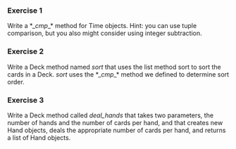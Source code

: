 ### Exercise 1  
Write a *\__cmp__\* method for Time objects. Hint: you can use tuple comparison, but you also might consider using integer subtraction.

### Exercise 2  
Write a Deck method named _sort_ that uses the list method sort to sort the cards in a Deck. _sort_ uses the *\__cmp__\* method we defined to determine sort order.

### Exercise 3 
Write a Deck method called _deal_hands_ that takes two parameters, the number of hands and the number of cards per hand, and that creates new Hand objects, deals the appropriate number of cards per hand, and returns a list of Hand objects.


